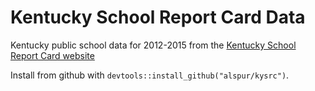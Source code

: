 # Kentucky School Report Card Data

Kentucky public school data for 2012-2015 from the [Kentucky School Report Card website](https://applications.education.ky.gov/src/DataSets.aspx)

Install from github with `devtools::install_github("alspur/kysrc")`.
